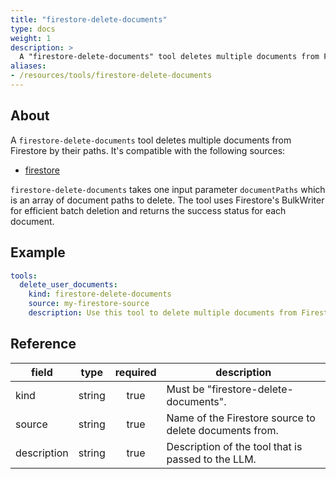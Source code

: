 ```yaml
---
title: "firestore-delete-documents"
type: docs
weight: 1
description: >
  A "firestore-delete-documents" tool deletes multiple documents from Firestore by their paths.
aliases:
- /resources/tools/firestore-delete-documents
---
```


## About

A `firestore-delete-documents` tool deletes multiple documents from Firestore by
their paths.
It's compatible with the following sources:

- [firestore](../../sources/firestore.md)

`firestore-delete-documents` takes one input parameter `documentPaths` which is
an array of document paths to delete. The tool uses Firestore's BulkWriter for
efficient batch deletion and returns the success status for each document.

## Example

```yaml
tools:
  delete_user_documents:
    kind: firestore-delete-documents
    source: my-firestore-source
    description: Use this tool to delete multiple documents from Firestore.
```

## Reference

| **field**   |     **type**   | **required** | **description**                                          |
|-------------|:--------------:|:------------:|----------------------------------------------------------|
| kind        |     string     |     true     | Must be "firestore-delete-documents".                    |
| source      |     string     |     true     | Name of the Firestore source to delete documents from.   |
| description |     string     |     true     | Description of the tool that is passed to the LLM.       |
